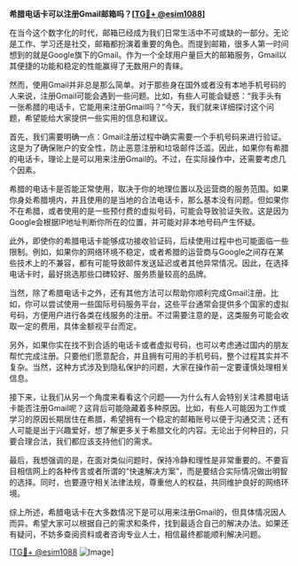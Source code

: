 **希腊电话卡可以注册Gmail邮箱吗？[[TG💪+ @esim1088](https://t.me/s/esim1088)]**

在当今这个数字化的时代，邮箱已经成为我们日常生活中不可或缺的一部分。无论是工作、学习还是社交，邮箱都扮演着重要的角色。而提到邮箱，很多人第一时间想到的就是Google旗下的Gmail。作为一个全球用户量巨大的邮箱服务，Gmail以其便捷的功能和稳定的性能赢得了无数用户的青睐。

然而，使用Gmail并非总是那么简单。对于那些身在国外或者没有本地手机号码的人来说，注册Gmail可能会遇到一些问题。比如，有些人可能会疑惑：“我手头有一张希腊的电话卡，它能用来注册Gmail吗？”今天，我们就来详细探讨这个问题，希望能给大家提供一些实用的信息和建议。

首先，我们需要明确一点：Gmail注册过程中确实需要一个手机号码来进行验证。这是为了确保账户的安全性，防止恶意注册和垃圾邮件泛滥。因此，如果你有希腊的电话卡，理论上是可以用来注册Gmail的。不过，在实际操作中，还需要考虑几个因素。

希腊的电话卡是否能正常使用，取决于你的地理位置以及运营商的服务范围。如果你身处希腊境内，并且使用的是当地的合法电话卡，那么基本没有问题。但如果你不在希腊，或者使用的是一些预付费的虚拟号码，可能会导致验证失败。这是因为Google会根据IP地址判断你所在的位置，并可能对非本地号码产生怀疑。

此外，即使你的希腊电话卡能够成功接收验证码，后续使用过程中也可能面临一些限制。例如，如果你的网络环境不稳定，或者希腊的运营商与Google之间存在某些技术上的不兼容，都有可能导致邮件发送延迟或者其他异常情况。因此，在选择电话卡时，最好挑选那些口碑较好、服务质量较高的品牌。

当然，除了希腊电话卡之外，还有其他方法可以帮助你顺利完成Gmail注册。比如，你可以尝试使用一些国际号码服务平台，这些平台通常会提供多个国家的虚拟号码，方便用户进行各类在线服务的注册。不过需要注意的是，这类服务可能会收取一定的费用，具体金额视平台而定。

另外，如果你实在找不到合适的电话卡或者虚拟号码，也可以考虑通过国内的朋友帮忙完成注册。只要他们愿意配合，并且拥有可用的手机号码，整个过程其实并不复杂。当然，这种方式涉及到隐私保护的问题，大家在操作前一定要谨慎处理相关信息。

接下来，让我们从另一个角度来看看这个问题——为什么有人会特别关注希腊电话卡能否注册Gmail呢？这背后可能隐藏着多种原因。比如，有些人可能因为工作或学习的原因长期居住在希腊，希望拥有一个稳定的邮箱账号以便于沟通交流；还有人可能是出于兴趣爱好，想了解更多关于希腊文化的内容。无论出于何种目的，只要合理合法，我们都应该支持他们的需求。

最后，我想强调的是，在面对类似问题时，保持冷静和理性是非常重要的。不要盲目相信网上的各种传言或者所谓的“快速解决方案”，而是要结合实际情况做出明智的选择。同时，也要遵守相关法律法规，尊重他人的权益，共同维护良好的网络环境。

综上所述，希腊电话卡在大多数情况下是可以用来注册Gmail的，但具体情况因人而异。希望大家可以根据自己的需求和条件，找到最适合自己的解决办法。如果还有疑问，不妨多查阅资料或者咨询专业人士，相信最终都能顺利解决问题。

[[TG💪+ @esim1088](https://t.me/s/esim1088) ![Image](https://i.postimg.cc/4NQfJmqS/Snipaste-2025-05-13-00-14-12.png)]